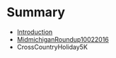 # Summary

* [Introduction](README.md)
* [MidmichiganRoundup10022016](midmichiganroundup10022016.md)
* CrossCountryHoliday5K

